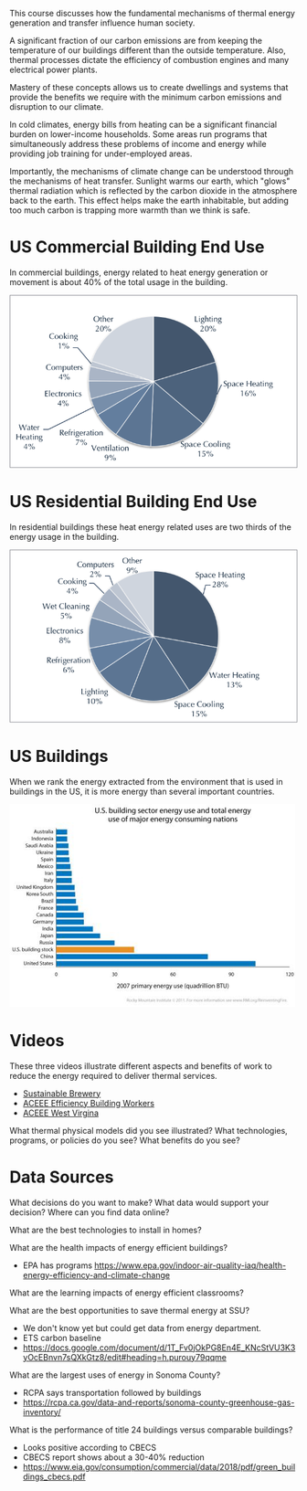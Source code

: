 This course discusses how the fundamental mechanisms of thermal energy generation and transfer influence human society.

A significant fraction of our carbon emissions are from keeping the temperature of our buildings different than the outside temperature.
Also, thermal processes dictate the efficiency of combustion engines and many electrical power plants.

Mastery of these concepts allows us to create dwellings and systems that provide the benefits we require with the minimum carbon emissions and disruption to our climate.

In cold climates, energy bills from heating can be a significant financial burden on lower-income households.
Some areas run programs that simultaneously address these problems of income and energy while providing job training for under-employed areas.

Importantly, the mechanisms of climate change can be understood through the mechanisms of heat transfer.
Sunlight warms our earth, which "glows" thermal radiation which is reflected by the carbon dioxide in the atmosphere back to the earth.
This effect helps make the earth inhabitable, but adding too much carbon is trapping more warmth than we think is safe.

# US Commercial Building End Use

In commercial buildings, energy related to heat energy generation or movement is about 40% of the total usage in the building.

![US Commercial Building End Use](./figures/commercial-end-use-DOE.png)


# US Residential Building End Use

In residential buildings these heat energy related uses are two thirds of the energy usage in the building.

![US Residential End Use](./figures/residential-end-use-DOE.png)


# US Buildings

When we rank the energy extracted from the environment that is used in buildings in the US, it is more energy than several important countries.

![Buildings use more primary energy than all of Russia](./figures/RMI-building-energy.jpg)

# Videos

These three videos illustrate different aspects and benefits of work to reduce the energy required to deliver thermal services.

- [Sustainable Brewery](https://www.youtube.com/watch?v=Qv8gMuSVhvI)
- [ACEEE Efficiency Building Workers](https://www.youtube.com/watch?v=kLAp-69X4C4)
- [ACEEE West Virgina](https://www.youtube.com/watch?v=kHmxO9qS8U4)

What thermal physical models did you see illustrated?
What technologies, programs, or policies do you see?
What benefits do you see?

# Data Sources

What decisions do you want to make?
What data would support your decision?
Where can you find data online?


What are the best technologies to install in homes?


What are the health impacts of energy efficient buildings?

- EPA has programs
https://www.epa.gov/indoor-air-quality-iaq/health-energy-efficiency-and-climate-change


What are the learning impacts of energy efficient classrooms?




What are the best opportunities to save thermal energy at SSU?

- We don't know yet but could get data from energy department.
- ETS carbon baseline
- https://docs.google.com/document/d/1T_Fv0jOkPG8En4E_KNcStVU3K3yOcEBnvn7sQXkGtz8/edit#heading=h.purouy79qqme

What are the largest uses of energy in Sonoma County?

- RCPA says transportation followed by buildings
- https://rcpa.ca.gov/data-and-reports/sonoma-county-greenhouse-gas-inventory/

What is the performance of title 24 buildings versus comparable buildings?

- Looks positive according to CBECS
- CBECS report shows about a 30-40% reduction
- https://www.eia.gov/consumption/commercial/data/2018/pdf/green_buildings_cbecs.pdf





